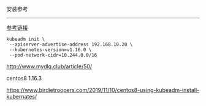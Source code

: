 安装参考

***

[参考链接](https://blog.csdn.net/engchina/article/details/103331510)



```
kubeadm init \
 --apiserver-advertise-address 192.168.10.20 \
 --kubernetes-version=v1.16.0 \
 --pod-network-cidr=10.244.0.0/16
```



http://www.mydlq.club/article/50/



centos8 1.16.3

https://www.birdietroopers.com/2019/11/10/centos8-using-kubeadm-install-kubernates/

